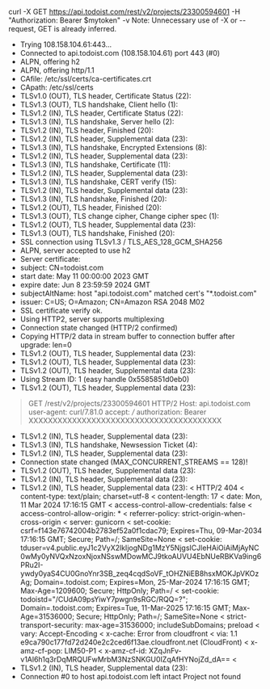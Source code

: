 curl -X GET https://api.todoist.com/rest/v2/projects/23300594601 -H "Authorization: Bearer $mytoken" -v
Note: Unnecessary use of -X or --request, GET is already inferred.
*   Trying 108.158.104.61:443...
* Connected to api.todoist.com (108.158.104.61) port 443 (#0)
* ALPN, offering h2
* ALPN, offering http/1.1
*  CAfile: /etc/ssl/certs/ca-certificates.crt
*  CApath: /etc/ssl/certs
* TLSv1.0 (OUT), TLS header, Certificate Status (22):
* TLSv1.3 (OUT), TLS handshake, Client hello (1):
* TLSv1.2 (IN), TLS header, Certificate Status (22):
* TLSv1.3 (IN), TLS handshake, Server hello (2):
* TLSv1.2 (IN), TLS header, Finished (20):
* TLSv1.2 (IN), TLS header, Supplemental data (23):
* TLSv1.3 (IN), TLS handshake, Encrypted Extensions (8):
* TLSv1.2 (IN), TLS header, Supplemental data (23):
* TLSv1.3 (IN), TLS handshake, Certificate (11):
* TLSv1.2 (IN), TLS header, Supplemental data (23):
* TLSv1.3 (IN), TLS handshake, CERT verify (15):
* TLSv1.2 (IN), TLS header, Supplemental data (23):
* TLSv1.3 (IN), TLS handshake, Finished (20):
* TLSv1.2 (OUT), TLS header, Finished (20):
* TLSv1.3 (OUT), TLS change cipher, Change cipher spec (1):
* TLSv1.2 (OUT), TLS header, Supplemental data (23):
* TLSv1.3 (OUT), TLS handshake, Finished (20):
* SSL connection using TLSv1.3 / TLS_AES_128_GCM_SHA256
* ALPN, server accepted to use h2
* Server certificate:
*  subject: CN=todoist.com
*  start date: May 11 00:00:00 2023 GMT
*  expire date: Jun  8 23:59:59 2024 GMT
*  subjectAltName: host "api.todoist.com" matched cert's "*.todoist.com"
*  issuer: C=US; O=Amazon; CN=Amazon RSA 2048 M02
*  SSL certificate verify ok.
* Using HTTP2, server supports multiplexing
* Connection state changed (HTTP/2 confirmed)
* Copying HTTP/2 data in stream buffer to connection buffer after upgrade: len=0
* TLSv1.2 (OUT), TLS header, Supplemental data (23):
* TLSv1.2 (OUT), TLS header, Supplemental data (23):
* TLSv1.2 (OUT), TLS header, Supplemental data (23):
* Using Stream ID: 1 (easy handle 0x5585851d0eb0)
* TLSv1.2 (OUT), TLS header, Supplemental data (23):
> GET /rest/v2/projects/23300594601 HTTP/2
> Host: api.todoist.com
> user-agent: curl/7.81.0
> accept: */*
> authorization: Bearer XXXXXXXXXXXXXXXXXXXXXXXXXXXXXXXXXXXXXXXX
> 
* TLSv1.2 (IN), TLS header, Supplemental data (23):
* TLSv1.3 (IN), TLS handshake, Newsession Ticket (4):
* TLSv1.2 (IN), TLS header, Supplemental data (23):
* Connection state changed (MAX_CONCURRENT_STREAMS == 128)!
* TLSv1.2 (OUT), TLS header, Supplemental data (23):
* TLSv1.2 (IN), TLS header, Supplemental data (23):
* TLSv1.2 (IN), TLS header, Supplemental data (23):
< HTTP/2 404 
< content-type: text/plain; charset=utf-8
< content-length: 17
< date: Mon, 11 Mar 2024 17:16:15 GMT
< access-control-allow-credentials: false
< access-control-allow-origin: *
< referrer-policy: strict-origin-when-cross-origin
< server: gunicorn
< set-cookie: csrf=f143e76742004b2783ef52a0f1cdac79; Expires=Thu, 09-Mar-2034 17:16:15 GMT; Secure; Path=/; SameSite=None
< set-cookie: tduser=v4.public.eyJ1c2VyX2lkIjogNDg1MzY5NjgsICJleHAiOiAiMjAyNC0wMy0yNVQxNzoxNjoxNSswMDowMCJ9tkoAUVU4EbNUeRBKVa9ing6PRu2I-ywdy0yaS4CU0GnoYnr3SB_zeq4cqdSoVF_tOHZNiEB8hsxMOKJpVKOzAg; Domain=.todoist.com; Expires=Mon, 25-Mar-2024 17:16:15 GMT; Max-Age=1209600; Secure; HttpOnly; Path=/
< set-cookie: todoistd="/CUdA09psYiwY7pwgn9sRGC/RQQ=?"; Domain=.todoist.com; Expires=Tue, 11-Mar-2025 17:16:15 GMT; Max-Age=31536000; Secure; HttpOnly; Path=/; SameSite=None
< strict-transport-security: max-age=31536000; includeSubDomains; preload
< vary: Accept-Encoding
< x-cache: Error from cloudfront
< via: 1.1 e9ca790c177fd72d240e2c2ced6f13ae.cloudfront.net (CloudFront)
< x-amz-cf-pop: LIM50-P1
< x-amz-cf-id: XZqJnFv-v1Al6h1q3rDqMRQUFwMrbM3NzSNKGU0IZqAfHYNojZd_dA==
< 
* TLSv1.2 (IN), TLS header, Supplemental data (23):
* Connection #0 to host api.todoist.com left intact
Project not found